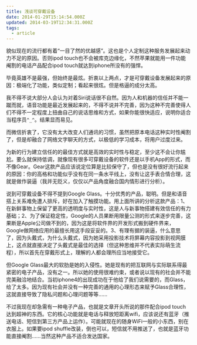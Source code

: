 ```yaml
---
title: 浅谈可穿戴设备
date: 2014-01-29T15:14:54.000Z
updated: 2014-03-19T12:34:31.000Z
tags:
  - article
---
```


貌似现在的流行都有着“一目了然的优越感”。这也是个人定制这种服务发展起来动力不足的原因。否则ipod touch也不会被库克边缘化，不然苹果就能用一件功能阉割的电话产品配合ipod touch就达到iphone所没有的强悍。

毕竟英雄不是最强，但始终是最炫。折衷以上两点，才是可穿戴设备发展起来的原因：极端化了功能，类似定制；看起来很炫。但是格逼的成分太高。

我不得不说大部分人会认为对着Siri说话很不自然。因为人和机器的信任并不能一蹴而就，语音功能是最近发展起来的，不得不说并不完善，因为这种不完善使得人们不得不一定程度上扭曲自己的说话思维和方式，如果你能很快适应，说明你适合当程序员`^_^`。结果显而易见。

而微信折衷了，它没有太大改变人们通讯的习惯，虽然把原本电话这种实时性阉割了，但是却融合了网络文字聊天的方式，以极低的学习成本，将用户过度过来。

为新的行为建立信任的的最佳方式就是高效的实时性与稳定，至少这不会让你尴尬。要么就保持低调，就像现有很多可穿戴设备的软件还是以手机App的形式，而不像Gear。Gear这款产品应该说定位算是比较保守了，但也是没有很好流行起来的原因：你的高格和功能似乎没有在同一条水平线上，没有让这手表合情合理，这就是做作装逼（我并无贬义，仅仅以产品角度融合国内情形进行分析）。

说到可穿戴设备不得不提到Google Glass。十分优秀的产品，聪明。但是和语音搭上关系难免遭人排斥，好在加入了触摸功能。用上面所讲的分析这款产品：1、在新鲜事物上保留了更高的透明度与实时性，这是人与新事物搭建有效信任的有力基础；2、为了保证稳定性，Google的人员果断用限量公测的形式来逐步完善，这果断是Apple公司做不到的，因为这是将软件界的开发形式搬到硬件界来，Google做网络应用的最擅长用这手段妥妥的。3、有理有据的装逼，什么意思了，因为头戴式，为什么头戴式，因为她采用投影技术将屏幕内容投影到视网膜上，这点就直接决定了头戴式是最佳的选择（但这种思维并不代表实际萌生流程），所以首先在穿戴形式上，理解的人都会理所应当地接受它。

但Google Glass最大的软肋是她的入侵性。她是现有的把互联网与实际联系得最紧密的电子产品，没有之一。所以她的使用很难约束，或者说以现有的社会并不能完美融洽地结合。当初iphone4的出现成功在于他给了我们说需要的，而Glass，给了太多。因为现有社会并没有一种完善的通用的心理形态来赋予Glass合理性，这就直接导致了隐私问题和心理问题等等……

不过我现在却急需有一种电子产品，也就是文章开头所说的那件配合ipod touch达到超神的东西。它的核心功能就是电话与释放短距离wifi，应该说还有蓝牙（推送电话、短信到第三方产品上运作）。可能就现在的随身WiFi一般的小东西，别在衣服上。如果要ipod shuffle改装，倒也可以，短信就不用推送了，也就是蓝牙功能直接阉割……当然这种产品不适合发达国家。
